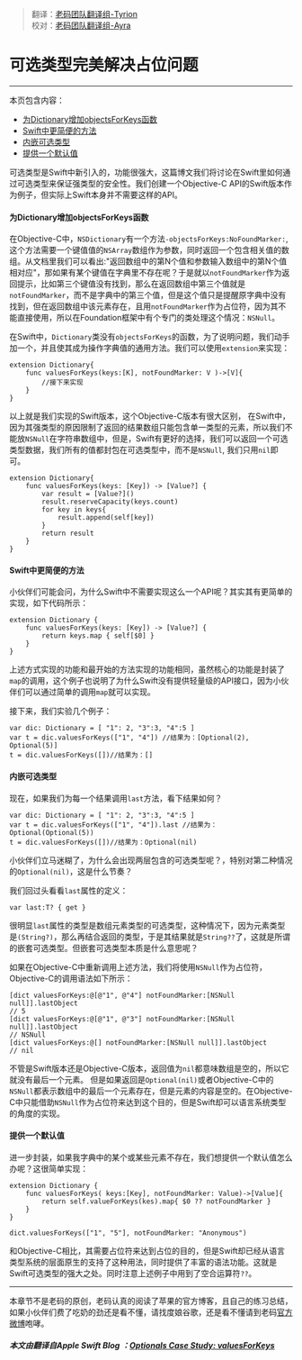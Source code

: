 > 翻译：[老码团队翻译组-Tyrion](http://weibo.com/u/5241713117)  
> 校对：[老码团队翻译组-Ayra](http://weibo.com/littlekok/)

# 可选类型完美解决占位问题
-----------------

本页包含内容：

- [为Dictionary增加objectsForKeys函数](#add-function)
- [Swift中更简便的方法](##easy-function)
- [内嵌可选类型](#nested-optional)
- [提供一个默认值](#provide-default)

可选类型是Swift中新引入的，功能很强大，这篇博文我们将讨论在Swift里如何通过可选类型来保证强类型的安全性。我们创建一个Objective-C API的Swift版本作为例子，但实际上Swift本身并不需要这样的API。


<a name="#add-function"></a>
#### 为Dictionary增加objectsForKeys函数

在Objective-C中，```NSDictionary```有一个方法```-objectsForKeys:NoFoundMarker:```, 这个方法需要一个键值值的```NSArray```数组作为参数，同时返回一个包含相关值的数组。从文档里我们可以看出:"返回数组中的第N个值和参数输入数组中的第N个值相对应"，那如果有某个键值在字典里不存在呢？于是就以```notFoundMarker```作为返回提示，比如第三个键值没有找到，那么在返回数组中第三个值就是```notFoundMarker```，而不是字典中的第三个值，但是这个值只是提醒原字典中没有找到，但在返回数组中该元素存在，且用```notFoundMarker```作为占位符，因为其不能直接使用，所以在Foundation框架中有个专门的类处理这个情况：```NSNull```。

在Swift中，```Dictionary```类没有```objectsForKeys```的函数，为了说明问题，我们动手加一个，并且使其成为操作字典值的通用方法。我们可以使用```extension```来实现：

```
extension Dictionary{
	func valuesForKeys(keys:[K], notFoundMarker: V )->[V]{
		//接下来实现
	}
}
```

以上就是我们实现的Swift版本，这个Objective-C版本有很大区别， 在Swift中，因为其强类型的原因限制了返回的结果数组只能包含单一类型的元素，所以我们不能放```NSNull```在字符串数组中，但是，Swift有更好的选择，我们可以返回一个可选类型数据，我们所有的值都封包在可选类型中，而不是```NSNull```, 我们只用```nil```即可。


```
extension Dictionary{
    func valuesForKeys(keys: [Key]) -> [Value?] {
        var result = [Value?]()
        result.reserveCapacity(keys.count)
        for key in keys{
            result.append(self[key])
        }
        return result
    }
}
```

<a name="#easy-function"></a>
#### Swift中更简便的方法

小伙伴们可能会问，为什么Swift中不需要实现这么一个API呢？其实其有更简单的实现，如下代码所示：

```
extension Dictionary {
	func valuesForKeys(keys: [Key]) -> [Value?] {
		return keys.map { self[$0] }
	}
}
```

上述方式实现的功能和最开始的方法实现的功能相同，虽然核心的功能是封装了```map```的调用，这个例子也说明了为什么Swift没有提供轻量级的API接口，因为小伙伴们可以通过简单的调用```map```就可以实现。

接下来，我们实验几个例子：

```
var dic: Dictionary = [ "1": 2, "3":3, "4":5 ]
var t = dic.valuesForKeys(["1", "4"]) //结果为：[Optional(2), Optional(5)]
t = dic.valuesForKeys([])//结果为：[]
```

<a name="#nested-optional"></a>
#### 内嵌可选类型

现在，如果我们为每一个结果调用```last```方法，看下结果如何？

```
var dic: Dictionary = [ "1": 2, "3":3, "4":5 ]
var t = dic.valuesForKeys(["1", "4"]).last //结果为：Optional(Optional(5))
t = dic.valuesForKeys([])//结果为：Optional(nil)
```

小伙伴们立马迷糊了，为什么会出现两层包含的可选类型呢？，特别对第二种情况的```Optional(nil)```，这是什么节奏？

我们回过头看看```last```属性的定义：

```
var last:T? { get }
```

很明显```last```属性的类型是数组元素类型的可选类型，这种情况下，因为元素类型是```(String?)```，那么再结合返回的类型，于是其结果就是```String??```了，这就是所谓的嵌套可选类型。但嵌套可选类型本质是什么意思呢？

如果在Objective-C中重新调用上述方法，我们将使用```NSNull```作为占位符，Objective-C的调用语法如下所示：

```
[dict valuesForKeys:@[@"1", @"4"] notFoundMarker:[NSNull null]].lastObject
// 5
[dict valuesForKeys:@[@"1", @"3"] notFoundMarker:[NSNull null]].lastObject
// NSNull
[dict valuesForKeys:@[] notFoundMarker:[NSNull null]].lastObject
// nil
```

不管是Swift版本还是Objective-C版本，返回值为```nil```都意味数组是空的，所以它就没有最后一个元素。 但是如果返回是```Optional(nil)```或者Objective-C中的```NSNull```都表示数组中的最后一个元素存在，但是元素的内容是空的。在Objective-C中只能借助```NSNull```作为占位符来达到这个目的，但是Swift却可以语言系统类型的角度的实现。

<a name="#provide-default"></a>
#### 提供一个默认值

进一步封装，如果我字典中的某个或某些元素不存在，我们想提供一个默认值怎么办呢？这很简单实现：

```
extension Dictionary {
	func valuesForKeys( keys:[Key], notFoundMarker: Value)->[Value]{
		return self.valueForKeys(kes).map{ $0 ?? notFoundMarker }
	}
}
```

```
dict.valuesForKeys(["1", "5"], notFoundMarker: "Anonymous")
```

和Objective-C相比，其需要占位符来达到占位的目的，但是Swift却已经从语言类型系统的层面原生的支持了这种用法，同时提供了丰富的语法功能。这就是Swift可选类型的强大之处。同时注意上述例子中用到了空合运算符```??```。

-----------------
本章节不是老码的原创，老码认真的阅读了苹果的官方博客，且自己的练习总结，如果小伙伴们费了吃奶的劲还是看不懂，请找度娘谷歌，还是看不懂请到老码[官方微博](http://weibo.com/u/5241713117)咆哮。  

##### 本文由翻译自Apple Swift Blog ：[Optionals Case Study: valuesForKeys](https://developer.apple.com/swift/blog/?id=12)
